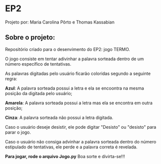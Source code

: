# EP2
Projeto por: Maria Carolina Pôrto e Thomas Kassabian

## **Sobre o projeto:**

Repositório criado para o desenvimento do EP2: jogo TERMO.


O jogo consiste em tentar adivinhar a palavra sorteada dentro de um número específico de tentativas. 

As palavras digitadas pelo usuário ficarão coloridas segundo a seguinte regra:

**Azul**: A palavra sorteada possui a letra e ela se encoontra na mesma posição da digitada pelo usuário;
  
 **Amarela**: A palavra sorteada possui a letra mas ela se encontra em outra posição;
  
 **Cinza**: A palavra sorteada não possui a letra digitada.
 

Caso o usuário deseje desistir, ele pode digitar "Desisto" ou "desisto" para parar o jogo.

Caso o usuário não consiga advinhar a palavra sorteada dentro do número estipulado de tentativas, ele perde e a palavra correta é revelada.

**Para jogar, rode o arquivo Jogo.py**
Boa sorte e divirta-se!!! 


